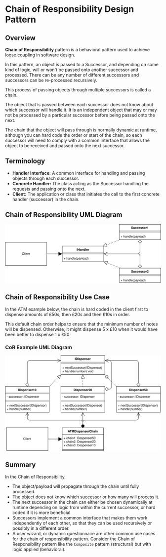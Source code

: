 # Chain of Responsibility Design Pattern

## Overview

**Chain of Responsibility** pattern is a behavioral pattern used to achieve loose coupling in software design.

In this pattern, an object is passed to a Successor, and depending on some kind of logic, will or won't be passed onto another successor and processed. There can be any number of different successors and successors can be re-processed recursively.

This process of passing objects through multiple successors is called a chain.

The object that is passed between each successor does not know about which successor will handle it. It is an independent object that may or may not be processed by a particular successor before being passed onto the next.

The chain that the object will pass through is normally dynamic at runtime, although you can hard code the order or start of the chain, so each successor will need to comply with a common interface that allows the object to be received and passed onto the next successor.

## Terminology

- **Handler Interface:** A common interface for handling and passing objects through each successor.
- **Concrete Handler:** The class acting as the Successor handling the requests and passing onto the next.
- **Client:** The application or class that initiates the call to the first concrete handler (successor) in the chain.

## Chain of Responsibility UML Diagram

![chain of responsibility concept](diagrams/chain_of_responsibility_concept.svg)

## Chain of Responsibility Use Case

In the ATM example below, the chain is hard coded in the client first to dispense amounts of £50s, then £20s and then £10s in order.

This default chain order helps to ensure that the minimum number of notes will be dispensed. Otherwise, it might dispense 5 x £10 when it would have been better to dispense 1 x £50.

### CoR Example UML Diagram

![chain of responsibility example](diagrams/chain_of_responsibility_example.svg)

## Summary

In the Chain of Responsibility,

- The object/payload will propagate through the chain until fully processed.
- The object does not know which successor or how many will process it.
- The next successor in the chain can either be chosen dynamically at runtime depending on logic from within the current successor, or hard coded if it is more beneficial.
- Successors implement a common interface that makes them work independently of each other, so that they can be used recursively or possibly in a different order.
- A user wizard, or dynamic questionnaire are other common use cases for the chain of responsibility pattern.
  Consider the Chain of Responsibility pattern like the `Composite` pattern (structural) but with logic applied (behavioral).
